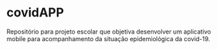 # covidAPP
Repositório para projeto escolar que objetiva desenvolver um aplicativo mobile para acompanhamento da situação epidemiológica da covid-19.

